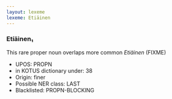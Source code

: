 ```yaml
---
layout: lexeme
lexeme: Etiäinen
---
```


###  Etiäinen₁

This rare proper noun overlaps more common *Etiäinen* (FIXME)
* UPOS:  PROPN
* in KOTUS dictionary under:  38
* Origin:  finer
* Possible NER class:  LAST
* Blacklisted:  PROPN-BLOCKING

